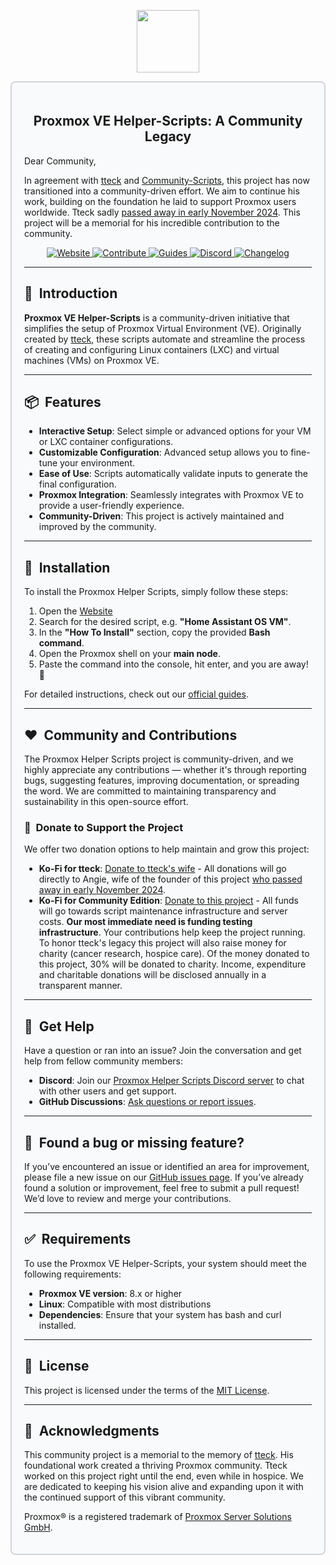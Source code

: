 <div align="center">
  <p align="center">
    <a href="#">
      <img src="https://raw.githubusercontent.com/bvdberg02/ProxmoxVE/main/misc/images/logo.png" height="100px" />
    </a>
  </p>
</div>

<div style="border: 2px solid #d1d5db; padding: 20px; border-radius: 8px; background-color: #f9fafb;">
  <h2 align="center">Proxmox VE Helper-Scripts: A Community Legacy</h2>
  <p>Dear Community,</p>
  <p>In agreement with <a href="https://github.com/tteck">tteck</a> and <a href="https://github.com/community-scripts">Community-Scripts</a>, this project has now transitioned into a community-driven effort. We aim to continue his work, building on the foundation he laid to support Proxmox users worldwide. Tteck sadly <a href="https://github.com/bvdberg02/ProxmoxVE/discussions/237">passed away in early November 2024</a>. This project will be a memorial for his incredible contribution to the community.</p>

<p align="center">
  <a href="https://helper-scripts.com">
    <img src="https://img.shields.io/badge/Website-4c9b3f?style=for-the-badge&logo=github&logoColor=white" alt="Website" />
  </a> 
  <a href="https://github.com/bvdberg02/ProxmoxVE/blob/main/.github/CONTRIBUTING.md">
    <img src="https://img.shields.io/badge/Contribute-ff4785?style=for-the-badge&logo=git&logoColor=white" alt="Contribute" />
  </a> 
  <a href="https://github.com/bvdberg02/ProxmoxVE/blob/main/USER_SUBMITTED_GUIDES.md">
    <img src="https://img.shields.io/badge/Guides-0077b5?style=for-the-badge&logo=read-the-docs&logoColor=white" alt="Guides" />
  </a> 
  <a href="https://discord.gg/UHrpNWGwkH">
    <img src="https://img.shields.io/badge/Discord-7289da?style=for-the-badge&logo=discord&logoColor=white" alt="Discord" />
  </a> 
  <a href="https://github.com/bvdberg02/ProxmoxVE/blob/main/CHANGELOG.md">
    <img src="https://img.shields.io/badge/Changelog-6c5ce7?style=for-the-badge&logo=git&logoColor=white" alt="Changelog" />
  </a>
</p>

<hr>

## 🚀&nbsp; Introduction

**Proxmox VE Helper-Scripts** is a community-driven initiative that simplifies the setup of Proxmox Virtual Environment (VE). Originally created by [tteck](https://github.com/tteck), these scripts automate and streamline the process of creating and configuring Linux containers (LXC) and virtual machines (VMs) on Proxmox VE.

---

## 📦&nbsp; Features

- **Interactive Setup**: Select simple or advanced options for your VM or LXC container configurations.
- **Customizable Configuration**: Advanced setup allows you to fine-tune your environment.
- **Ease of Use**: Scripts automatically validate inputs to generate the final configuration.
- **Proxmox Integration**: Seamlessly integrates with Proxmox VE to provide a user-friendly experience.
- **Community-Driven**: This project is actively maintained and improved by the community.

<hr>

## 🚀&nbsp; Installation

To install the Proxmox Helper Scripts, simply follow these steps:

1. Open the [Website](https://helper-scripts.com/)
2. Search for the desired script, e.g. **"Home Assistant OS VM"**.
3. In the **"How To Install"** section, copy the provided **Bash command**.
4. Open the Proxmox shell on your **main node**.
5. Paste the command into the console, hit enter, and you are away! 🚀

For detailed instructions, check out our [official guides](https://github.com/bvdberg02/ProxmoxVE/blob/main/USER_SUBMITTED_GUIDES.md).

---

## ❤️&nbsp; Community and Contributions

The Proxmox Helper Scripts project is community-driven, and we highly appreciate any contributions — whether it's through reporting bugs, suggesting features, improving documentation, or spreading the word. We are committed to maintaining transparency and sustainability in this open-source effort.

### 💖&nbsp; Donate to Support the Project

We offer two donation options to help maintain and grow this project:

- **Ko-Fi for tteck**: [Donate to tteck's wife](https://ko-fi.com/proxmoxhelperscripts) - All donations will go directly to Angie, wife of the founder of this project [who passed away in early November 2024](https://github.com/bvdberg02/ProxmoxVE/discussions/237).
- **Ko-Fi for Community Edition**: [Donate to this project](https://ko-fi.com/community_scripts) -  All funds will go towards script maintenance infrastructure and server costs. **Our most immediate need is funding testing infrastructure**.  Your contributions help keep the project running. To honor tteck's legacy this project will also raise money for charity (cancer research, hospice care). Of the money donated to this project, 30% will be donated to charity. Income, expenditure and charitable donations will be disclosed annually in a transparent manner. 

<hr>

## 💬&nbsp; Get Help

Have a question or ran into an issue? Join the conversation and get help from fellow community members:

- **Discord**: Join our [Proxmox Helper Scripts Discord server](https://discord.gg/UHrpNWGwkH) to chat with other users and get support.
- **GitHub Discussions**: [Ask questions or report issues](https://github.com/bvdberg02/ProxmoxVE/discussions).

<hr>

## 🤝&nbsp; Found a bug or missing feature?

If you’ve encountered an issue or identified an area for improvement, please file a new issue on our [GitHub issues page](https://github.com/bvdberg02/ProxmoxVE/issues). If you’ve already found a solution or improvement, feel free to submit a pull request! We’d love to review and merge your contributions.

<hr>

## ✅&nbsp; Requirements

To use the Proxmox VE Helper-Scripts, your system should meet the following requirements:

- **Proxmox VE version**: 8.x or higher
- **Linux**: Compatible with most distributions
- **Dependencies**: Ensure that your system has bash and curl installed.

<hr>

## 📜&nbsp; License

This project is licensed under the terms of the [MIT License](LICENSE).

---

## 📢&nbsp; Acknowledgments

This community project is a memorial to the memory of [tteck](https://github.com/tteck). His foundational work created a thriving Proxmox community. Tteck worked on this project right until the end, even while in hospice. We are dedicated to keeping his vision alive and expanding upon it with the continued support of this vibrant community.

Proxmox® is a registered trademark of [Proxmox Server Solutions GmbH](https://www.proxmox.com/en/about/company).